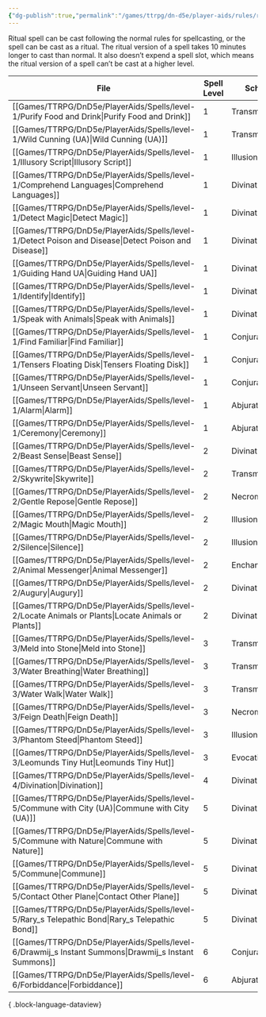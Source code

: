 ```yaml
---
{"dg-publish":true,"permalink":"/games/ttrpg/dn-d5e/player-aids/rules/rituals-spells/","tags":["TTRPG/DND/5e","Rules"],"noteIcon":""}
---
```



 Ritual spell can be cast following the normal rules for spellcasting, or the spell can be cast as a ritual. The ritual version of a spell takes 10 minutes longer to cast than normal. It also doesn’t expend a spell slot, which means the ritual version of a spell can’t be cast at a higher level.

| File                                                                                                    | Spell Level | School        | Casting Time | Range     |
| ------------------------------------------------------------------------------------------------------- | ----------- | ------------- | ------------ | --------- |
| [[Games/TTRPG/DnD5e/PlayerAids/Spells/level-1/Purify Food and Drink\|Purify Food and Drink]]         | 1           | Transmutation | action       | 10 feet   |
| [[Games/TTRPG/DnD5e/PlayerAids/Spells/level-1/Wild Cunning (UA)\|Wild Cunning (UA)]]                 | 1           | Transmutation | action       | 120 feet  |
| [[Games/TTRPG/DnD5e/PlayerAids/Spells/level-1/Illusory Script\|Illusory Script]]                     | 1           | Illusion      | 1 minute     | touch     |
| [[Games/TTRPG/DnD5e/PlayerAids/Spells/level-1/Comprehend Languages\|Comprehend Languages]]           | 1           | Divination    | action       | self      |
| [[Games/TTRPG/DnD5e/PlayerAids/Spells/level-1/Detect Magic\|Detect Magic]]                           | 1           | Divination    | action       | self      |
| [[Games/TTRPG/DnD5e/PlayerAids/Spells/level-1/Detect Poison and Disease\|Detect Poison and Disease]] | 1           | Divination    | action       | self      |
| [[Games/TTRPG/DnD5e/PlayerAids/Spells/level-1/Guiding Hand UA\|Guiding Hand UA]]                     | 1           | Divination    | 1 minute     | 5 feet    |
| [[Games/TTRPG/DnD5e/PlayerAids/Spells/level-1/Identify\|Identify]]                                   | 1           | Divination    | 1 minute     | touch     |
| [[Games/TTRPG/DnD5e/PlayerAids/Spells/level-1/Speak with Animals\|Speak with Animals]]               | 1           | Divination    | action       | self      |
| [[Games/TTRPG/DnD5e/PlayerAids/Spells/level-1/Find Familiar\|Find Familiar]]                         | 1           | Conjuration   | 1 hour       | 10 feet   |
| [[Games/TTRPG/DnD5e/PlayerAids/Spells/level-1/Tensers Floating Disk\|Tensers Floating Disk]]         | 1           | Conjuration   | action       | 30 feet   |
| [[Games/TTRPG/DnD5e/PlayerAids/Spells/level-1/Unseen Servant\|Unseen Servant]]                       | 1           | Conjuration   | action       | 60 feet   |
| [[Games/TTRPG/DnD5e/PlayerAids/Spells/level-1/Alarm\|Alarm]]                                         | 1           | Abjuration    | 1 minute     | 30 feet   |
| [[Games/TTRPG/DnD5e/PlayerAids/Spells/level-1/Ceremony\|Ceremony]]                                   | 1           | Abjuration    | 1 hour       | touch     |
| [[Games/TTRPG/DnD5e/PlayerAids/Spells/level-2/Beast Sense\|Beast Sense]]                             | 2           | Divination    | action       | touch     |
| [[Games/TTRPG/DnD5e/PlayerAids/Spells/level-2/Skywrite\|Skywrite]]                                   | 2           | Transmutation | action       | unlimited |
| [[Games/TTRPG/DnD5e/PlayerAids/Spells/level-2/Gentle Repose\|Gentle Repose]]                         | 2           | Necromancy    | action       | touch     |
| [[Games/TTRPG/DnD5e/PlayerAids/Spells/level-2/Magic Mouth\|Magic Mouth]]                             | 2           | Illusion      | 1 minute     | 30 feet   |
| [[Games/TTRPG/DnD5e/PlayerAids/Spells/level-2/Silence\|Silence]]                                     | 2           | Illusion      | action       | 120 feet  |
| [[Games/TTRPG/DnD5e/PlayerAids/Spells/level-2/Animal Messenger\|Animal Messenger]]                   | 2           | Enchantment   | action       | 30 feet   |
| [[Games/TTRPG/DnD5e/PlayerAids/Spells/level-2/Augury\|Augury]]                                       | 2           | Divination    | 1 minute     | self      |
| [[Games/TTRPG/DnD5e/PlayerAids/Spells/level-2/Locate Animals or Plants\|Locate Animals or Plants]]   | 2           | Divination    | action       | self      |
| [[Games/TTRPG/DnD5e/PlayerAids/Spells/level-3/Meld into Stone\|Meld into Stone]]                     | 3           | Transmutation | action       | touch     |
| [[Games/TTRPG/DnD5e/PlayerAids/Spells/level-3/Water Breathing\|Water Breathing]]                     | 3           | Transmutation | action       | 30 feet   |
| [[Games/TTRPG/DnD5e/PlayerAids/Spells/level-3/Water Walk\|Water Walk]]                               | 3           | Transmutation | action       | 30 feet   |
| [[Games/TTRPG/DnD5e/PlayerAids/Spells/level-3/Feign Death\|Feign Death]]                             | 3           | Necromancy    | action       | touch     |
| [[Games/TTRPG/DnD5e/PlayerAids/Spells/level-3/Phantom Steed\|Phantom Steed]]                         | 3           | Illusion      | 1 minute     | 30 feet   |
| [[Games/TTRPG/DnD5e/PlayerAids/Spells/level-3/Leomunds Tiny Hut\|Leomunds Tiny Hut]]                 | 3           | Evocation     | 1 minute     | self      |
| [[Games/TTRPG/DnD5e/PlayerAids/Spells/level-4/Divination\|Divination]]                               | 4           | Divination    | action       | self      |
| [[Games/TTRPG/DnD5e/PlayerAids/Spells/level-5/Commune with City (UA)\|Commune with City (UA)]]       | 5           | Divination    | 1 minute     | self      |
| [[Games/TTRPG/DnD5e/PlayerAids/Spells/level-5/Commune with Nature\|Commune with Nature]]             | 5           | Divination    | 1 minute     | self      |
| [[Games/TTRPG/DnD5e/PlayerAids/Spells/level-5/Commune\|Commune]]                                     | 5           | Divination    | 1 minute     | self      |
| [[Games/TTRPG/DnD5e/PlayerAids/Spells/level-5/Contact Other Plane\|Contact Other Plane]]             | 5           | Divination    | 1 minute     | self      |
| [[Games/TTRPG/DnD5e/PlayerAids/Spells/level-5/Rary_s Telepathic Bond\|Rary_s Telepathic Bond]]       | 5           | Divination    | action       | 30 feet   |
| [[Games/TTRPG/DnD5e/PlayerAids/Spells/level-6/Drawmij_s Instant Summons\|Drawmij_s Instant Summons]] | 6           | Conjuration   | 1 minute     | touch     |
| [[Games/TTRPG/DnD5e/PlayerAids/Spells/level-6/Forbiddance\|Forbiddance]]                             | 6           | Abjuration    | 10 minutes   | touch     |

{ .block-language-dataview}